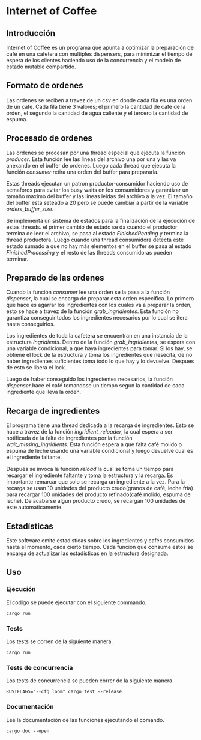 # Internet of Coffee

## Introducción

Internet of Coffee es un programa que apunta a optimizar la preparación de café en una cafetera con multiples dispensers, para minimizar el tiempo de espera de los clientes haciendo uso de la concurrencia y el modelo de estado mutable compartido.

## Formato de ordenes

Las ordenes se reciben a travez de un csv en donde cada fila es una orden de un cafe. Cada fila tiene 3 valores; el primero la cantidad de cafe de la orden, el segundo la cantidad de agua caliente y el tercero la cantidad de espuma.

## Procesado de ordenes

Las ordenes se procesan por una thread especial que ejecuta la funcion *producer*. Esta función lee las lineas del archivo una por una y las va anexando en el buffer de ordenes. Luego cada thread que ejecuta la función *consumer* retira una orden del buffer para prepararla.

Estas threads ejecutan un patron productor-consumidor haciendo uso de semaforos para evitar los busy waits en los consumidores y garantizar un tamaño maximo del buffer y las lineas leidas del archivo a la vez. El tamaño del buffer esta seteado a 20 pero se puede cambiar a partir de la variable *orders_buffer_size*.

Se implementa un sistema de estados para la finalización de la ejecución de estas threads. el primer cambio de estado se da cuando el productor termina de leer el archivo, se pasa al estado *FinishedReading* y termina la thread productora. Luego cuando una thread consumidora detecta este estado  sumado a que no hay más elementos en el buffer se pasa al estado *FinishedProcessing* y el resto de las threads consumidoras pueden terminar.

## Preparado de las ordenes

Cuando la función *consumer* lee una orden se la pasa a la función *dispenser*, la cual se encarga de preparar esta orden especifica. Lo primero que hace es agarrar los ingredientes con los cuales va a preparar la orden, esto se hace a travez de la función *grab_ingridientes*. Esta función no garantiza conseguir todos los ingredientes necesarios por lo cual se itera hasta conseguirlos.

Los ingredientes de toda la cafetera se encuentran en una instancia de la estructura *Ingridients*. Dentro de la función *grab_ingridientes*, se espera con una variable condicional, a que haya ingredientes para tomar. Si los hay, se obtiene el lock de la estructura y toma los ingredientes que nesecita, de no haber ingredientes suficientes toma todo lo que hay y lo devuelve. Despues de esto se libera el lock.

Luego de haber conseguido los ingredientes necesarios, la función *dispenser* hace el café tomandose un tiempo segun la cantidad de cada ingrediente que lleva la orden.

## Recarga de ingredientes

El programa tiene una thread dedicada a la recarga de ingredientes. Esto se hace a travez de la función *ingridient_reloader*, la cual espera a ser notificada de la falta de ingredientes por la función *wait_missing_ingridients*. Esta función espera a que falta café molido o espuma de leche usando una variable condicional y luego devuelve cual es el ingrediente faltante.

Después se invoca la función *reload* la cual se toma un tiempo para recargar el ingrediente faltante y toma la estructura y la recarga. Es importante remarcar que solo se recarga un ingrediente a la vez. Para la recarga se usan 10 unidades del producto crudo(granos de café, leche fría) para recargar 100 unidades del producto refinado(café molido, espuma de leche). De acabarse algun producto crudo, se recargan 100 unidades de éste automaticamente.

## Estadísticas

Este software emite estadisticas sobre los ingredientes y cafés consumidos hasta el momento, cada cierto tiempo. Cada función que consume estos se encarga de actualizar las estadisticas en la estructura designada.

## Uso

### Ejecución

El codigo se puede ejecutar con el siguiente commando.

``` 
cargo run
```

### Tests

Los tests se corren de la siguiente manera.

``` 
cargo run
```

### Tests de concurrencia

Los tests de concurrencia se pueden correr de la siguiente manera.

``` 
RUSTFLAGS="--cfg loom" cargo test --release
```

### Documentación

Leé la documentación de las funciones ejecutando el comando.

``` 
cargo doc --open
``` 